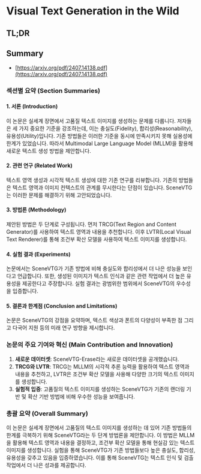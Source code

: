# Visual Text Generation in the Wild
## TL;DR
## Summary
- [https://arxiv.org/pdf/2407.14138.pdf](https://arxiv.org/pdf/2407.14138.pdf)

### 섹션별 요약 (Section Summaries)

#### 1. 서론 (Introduction)
이 논문은 실세계 장면에서 고품질 텍스트 이미지를 생성하는 문제를 다룹니다. 저자들은 세 가지 중요한 기준을 강조하는데, 이는 충실도(Fidelity), 합리성(Reasonability), 유용성(Utility)입니다. 기존 방법들은 이러한 기준을 동시에 만족시키지 못해 실용성에 한계가 있었습니다. 따라서 Multimodal Large Language Model (MLLM)을 활용해 새로운 텍스트 생성 방법을 제안합니다.

#### 2. 관련 연구 (Related Work)
텍스트 영역 생성과 시각적 텍스트 생성에 대한 기존 연구를 리뷰합니다. 기존의 방법들은 텍스트 영역과 이미지 컨텍스트의 관계를 무시한다는 단점이 있습니다. SceneVTG는 이러한 문제를 해결하기 위해 고안되었습니다.

#### 3. 방법론 (Methodology)
제안된 방법은 두 단계로 구성됩니다. 먼저 TRCG(Text Region and Content Generator)를 사용하여 텍스트 영역과 내용을 추천합니다. 이후 LVTR(Local Visual Text Renderer)를 통해 조건부 확산 모델을 사용하여 텍스트 이미지를 생성합니다.

#### 4. 실험 결과 (Experiments)
논문에서는 SceneVTG가 기존 방법에 비해 충실도와 합리성에서 더 나은 성능을 보인다고 언급합니다. 또한, 생성된 이미지가 텍스트 인식과 같은 관련 작업에서 더 높은 유용성을 제공한다고 주장합니다. 실험 결과는 광범위한 범위에서 SceneVTG의 우수성을 입증합니다.

#### 5. 결론과 한계점 (Conclusion and Limitations)
논문은 SceneVTG의 강점을 요약하며, 텍스트 색상과 폰트의 다양성이 부족한 점 그리고 다국어 지원 등의 미래 연구 방향을 제시합니다.

### 논문의 주요 기여와 혁신 (Main Contribution and Innovation)
1. **새로운 데이터셋**: SceneVTG-Erase라는 새로운 데이터셋을 공개했습니다.
2. **TRCG와 LVTR**: TRCG는 MLLM의 시각적 추론 능력을 활용하여 텍스트 영역과 내용을 추천하고, LVTR은 조건부 확산 모델을 사용해 다양한 크기의 텍스트 이미지를 생성합니다.
3. **실험적 입증**: 고품질의 텍스트 이미지를 생성하는 SceneVTG가 기존의 랜더링 기반 및 확산 기반 방법에 비해 우수한 성능을 보여줍니다.

### 총괄 요약 (Overall Summary)
이 논문은 실세계 장면에서 고품질의 텍스트 이미지를 생성하는 데 있어 기존 방법들의 한계를 극복하기 위해 SceneVTG라는 두 단계 방법론을 제안합니다. 이 방법은 MLLM을 활용해 텍스트 영역과 내용을 결정하고, 조건부 확산 모델을 통해 현실감 있는 텍스트 이미지를 생성합니다. 실험을 통해 SceneVTG가 기존 방법들보다 높은 충실도, 합리성, 유용성을 갖추고 있음을 입증하였습니다. 이를 통해 SceneVTG는 텍스트 인식 및 검출 작업에서 더 나은 성과를 제공합니다.